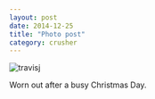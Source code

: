```yaml
---
layout: post
date: 2014-12-25
title: "Photo post"
category: crusher
---
```

![travisj](/images/22e34a304dd3b517cd57c9519e60e8b348cd1542d236639273ba1838b16bc39c.jpg)

Worn out after a busy Christmas Day.
